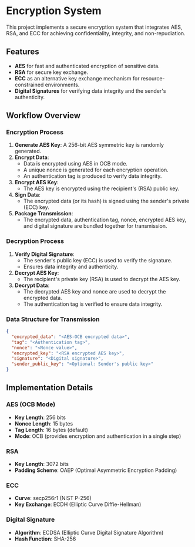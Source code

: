 # Encryption System

This project implements a secure encryption system that integrates AES, RSA, and ECC for achieving confidentiality, integrity, and non-repudiation.

## Features

- **AES** for fast and authenticated encryption of sensitive data.
- **RSA** for secure key exchange.
- **ECC** as an alternative key exchange mechanism for resource-constrained environments.
- **Digital Signatures** for verifying data integrity and the sender's authenticity.

## Workflow Overview

### Encryption Process

1. **Generate AES Key**: A 256-bit AES symmetric key is randomly generated.
2. **Encrypt Data**:
   - Data is encrypted using AES in OCB mode.
   - A unique nonce is generated for each encryption operation.
   - An authentication tag is produced to verify data integrity.
3. **Encrypt AES Key**:
   - The AES key is encrypted using the recipient's (RSA) public key.
4. **Sign Data**:
   - The encrypted data (or its hash) is signed using the sender's private (ECC) key.
5. **Package Transmission**:
   - The encrypted data, authentication tag, nonce, encrypted AES key, and digital signature are bundled together for transmission.

### Decryption Process

1. **Verify Digital Signature**:
   - The sender's public key (ECC) is used to verify the signature.
   - Ensures data integrity and authenticity.
2. **Decrypt AES Key**:
   - The recipient's private key (RSA) is used to decrypt the AES key.
3. **Decrypt Data**:
   - The decrypted AES key and nonce are used to decrypt the encrypted data.
   - The authentication tag is verified to ensure data integrity.

### Data Structure for Transmission

```json
{
  "encrypted_data": "<AES-OCB encrypted data>",
  "tag": "<Authentication tag>",
  "nonce": "<Nonce value>",
  "encrypted_key": "<RSA encrypted AES key>",
  "signature": "<Digital signature>",
  "sender_public_key": "<Optional: Sender's public key>"
}
```

## Implementation Details

### AES (OCB Mode)

- **Key Length**: 256 bits
- **Nonce Length**: 15 bytes
- **Tag Length**: 16 bytes (default)
- **Mode**: OCB (provides encryption and authentication in a single step)

### RSA

- **Key Length**: 3072 bits
- **Padding Scheme**: OAEP (Optimal Asymmetric Encryption Padding)

### ECC

- **Curve**: secp256r1 (NIST P-256)
- **Key Exchange**: ECDH (Elliptic Curve Diffie-Hellman)

### Digital Signature

- **Algorithm**: ECDSA (Elliptic Curve Digital Signature Algorithm)
- **Hash Function**: SHA-256

